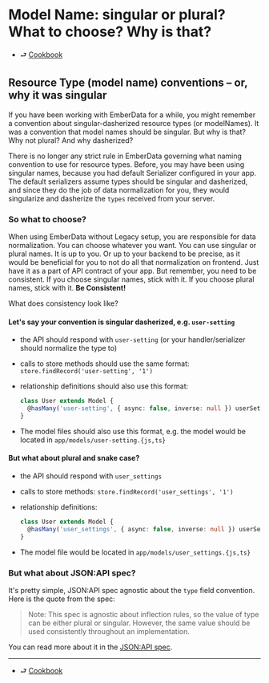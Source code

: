 # Model Name: singular or plural? What to choose? Why is that?

- ⮐ [Cookbook](./index.md)

## Resource Type (model name) conventions – or, why it was singular

If you have been working with EmberData for a while, you might remember a convention about singular-dasherized resource types (or modelNames). It was a convention that model names should be singular. But why is that? Why not plural? And why dasherized?

There is no longer any strict rule in EmberData governing what naming convention to use for resource types. Before, you may have been using singular names, because you had default Serializer configured in your app. The default serializers assume types should be singular and dasherized, and since they do the job of data normalization for you, they would singularize and dasherize the `types` received from your server.

### So what to choose?

When using EmberData without Legacy setup, you are responsible for data normalization. You can choose whatever you want. You can use singular or plural names. It is up to you. Or up to your backend to be precise, as it would be beneficial for you to not do all that normalization on frontend. Just have it as a part of API contract of your app. But remember, you need to be consistent. If you choose singular names, stick with it. If you choose plural names, stick with it. **Be Consistent!**

What does consistency look like?

#### Let's say your convention is singular dasherized, e.g. `user-setting`

- the API should respond with `user-setting` (or your handler/serializer should normalize the type to)
- calls to store methods should use the same format: `store.findRecord('user-setting', '1')`
- relationship definitions should also use this format:

  ```ts
  class User extends Model {
    @hasMany('user-setting', { async: false, inverse: null }) userSettings;
  }
  ```

- The model files should also use this format, e.g. the model would be located in `app/models/user-setting.{js,ts}`

#### But what about plural and snake case?

- the API should respond with `user_settings`
- calls to store methods: `store.findRecord('user_settings', '1')`
- relationship definitions:

  ```ts
  class User extends Model {
    @hasMany('user_settings', { async: false, inverse: null }) userSettings;
  }
  ```

- The model file would be located in `app/models/user_settings.{js,ts}`

### But what about JSON:API spec?

It's pretty simple, JSON:API spec agnostic about the `type` field convention. Here is the quote from the spec:

> Note: This spec is agnostic about inflection rules, so the value of type can be either plural or singular. However, the same value should be used consistently throughout an implementation.

You can read more about it in the [JSON:API spec](https://jsonapi.org/format/#document-resource-object-identification).

---

- ⮐ [Cookbook](./index.md)
